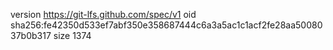 version https://git-lfs.github.com/spec/v1
oid sha256:fe42350d533ef7abf350e358687444c6a3a5ac1c1acf2fe28aa5008037b0b317
size 1374
